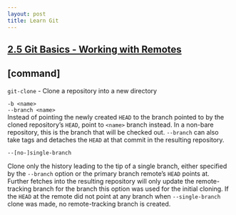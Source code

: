 ```yaml
---
layout: post
title: Learn Git
---
```


## [2.5 Git Basics - Working with Remotes](https://git-scm.com/book/en/v2/Git-Basics-Working-with-Remotes)

## [command]

`git-clone` - Clone a repository into a new directory

`-b <name>`  
`--branch <name>`  
Instead of pointing the newly created `HEAD` to the branch pointed to by the cloned repository’s `HEAD`, point to `<name>` branch instead. In a non-bare repository, this is the branch that will be checked out. `--branch` can also take tags and detaches the `HEAD` at that commit in the resulting repository.

`--[no-]single-branch`

Clone only the history leading to the tip of a single branch, either specified by the `--branch` option or the primary branch remote’s `HEAD` points at. Further fetches into the resulting repository will only update the remote-tracking branch for the branch this option was used for the initial cloning. If the `HEAD` at the remote did not point at any branch when `--single-branch` clone was made, no remote-tracking branch is created.

